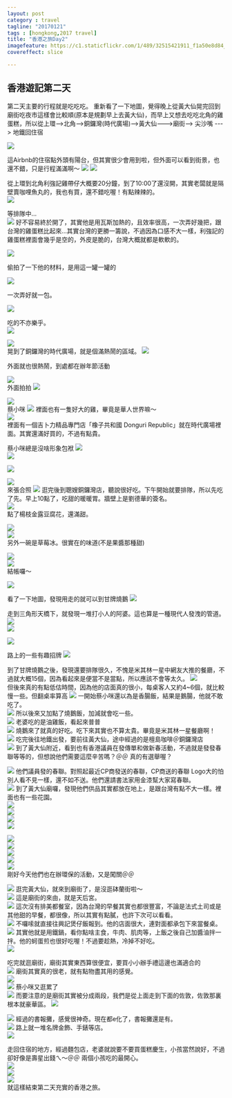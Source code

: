 ```yaml
---
layout: post
category : travel 
tagline: "20170121"
tags : [hongkong,2017 travel]
title: "香港之旅Day2"
imagefeature: https://c1.staticflickr.com/1/489/32515421911_f1a50e8d84_b.jpg
covereffect: slice

---
```


## 香港遊記第二天

第二天主要的行程就是吃吃吃。
重新看了一下地圖，覺得晚上從黃大仙晃完回到廟街吃夜市這樣會比較順(原本是規劃早上去黃大仙)，而早上又想去吃吃北角的雞蛋糕，所以從上環--\>北角--\>銅鑼灣(時代廣場)--\>黃大仙---\>廟街--\> 尖沙嘴 ---\> 地鐵回住宿

![](https://farm1.staticflickr.com/504/32487622152_5747758142_o.png)



這Airbnb的住宿點外頭有陽台，但其實很少會用到啦，但外面可以看到街景，也還不錯，只是行程滿滿啊～
![](https://farm1.staticflickr.com/509/32258404120_ac46181b22_b.jpg) 
![](https://farm1.staticflickr.com/323/31825840553_3109c41cb6_b.jpg)  


從上環到北角利強記雞帶仔大概要20分鐘，到了10:00了還沒開，其實老闆就是隔壁賣咖哩魚丸的，我也有買，還不錯吃喔！有點辣辣的。  
![](https://farm1.staticflickr.com/650/31825845323_55347f7f38_b.jpg)  

等排隊中...  
![](https://farm1.staticflickr.com/627/32637807815_6da9aeed6c_b.jpg) 
好不容易終於開了，其實他是用瓦斯加熱的，且效率很高，一次弄好幾把，跟台灣的雞蛋糕比起來...其實台灣的更勝一籌說，不過因為口感不大一樣，利強記的雞蛋糕裡面會幾乎是空的，外皮是脆的，台灣大概就都是軟軟的。


![](https://farm1.staticflickr.com/366/32637808435_c0314b6721_b.jpg)  

偷拍了一下他的材料，是用這一罐一罐的
  
![](https://farm1.staticflickr.com/745/32637808915_b2271dc939_b.jpg)  

一次弄好就一包。
  
![](https://farm1.staticflickr.com/505/31825856673_f83b96d608_b.jpg)  


吃的不亦樂乎。  
![](https://farm1.staticflickr.com/723/31825860023_61edbe9d3d_b.jpg)  


  
![](https://farm1.staticflickr.com/392/31825862973_643a238332_b.jpg)  
晃到了銅鑼灣的時代廣場，就是個滿熱鬧的區域。
![](https://farm1.staticflickr.com/482/31825864863_01f32dfe4d_b.jpg)  
 
外面就也很熱鬧，到處都在辦年節活動

![](https://farm1.staticflickr.com/376/32515367721_c55bfe95db_b.jpg)  
外面拍拍
![](https://farm1.staticflickr.com/542/31825870243_5161fe88c9_b.jpg) 

![](https://farm1.staticflickr.com/498/31825886783_e7ebfd0910_b.jpg)  
蔡小咪
![](https://farm1.staticflickr.com/486/31825873743_a31f70193d_b.jpg)
裡面也有一隻好大的雞，畢竟是華人世界嘛～  
![](https://farm1.staticflickr.com/393/31825878493_bffd344e7d_b.jpg)  
裡面有一個吉卜力精品專門店「橡子共和國 Donguri Republic」就在時代廣場裡面。其實還滿好買的，不過有點貴。
 
蔡小咪總是沒啥形象包袱
![](https://farm1.staticflickr.com/778/31825882713_24a7d86ca2_b.jpg)  
![](https://farm1.staticflickr.com/375/32637829075_8b9ff1f296_b.jpg)  
  
![](https://farm1.staticflickr.com/443/32515384751_93e4b01889_b.jpg)  

![](https://farm1.staticflickr.com/554/31794931604_fb7aed6875_b.jpg)  
來張合照
![](https://farm1.staticflickr.com/541/31794932244_cca651f518_b.jpg) 
逛完後到聰嫂銅鑼灣店，聽說很好吃。下午開始就要排隊，所以先吃了先。早上10點了，吃甜的暖暖胃。牆壁上是劉德華的簽名。  
![](https://farm1.staticflickr.com/267/31794933764_0b128224f7_b.jpg)  
點了楊枝金露豆腐花，還滿甜。

![](https://farm1.staticflickr.com/285/31794935954_bd254f30fa_b.jpg)  
![](https://farm1.staticflickr.com/698/31794937604_f5549f434d_b.jpg)  
另外一碗是草莓冰。很實在的味道(不是果醬那種甜)

![](https://farm1.staticflickr.com/595/31794940764_7b50ee3d7f_b.jpg)  
![](https://farm1.staticflickr.com/409/31794943554_8d0b0b11bc_b.jpg)  
結帳囉～

![](https://farm1.staticflickr.com/440/31794947904_db04fe3c24_b.jpg)  

看了一下地圖，發現用走的就可以到甘牌燒鵝
![](https://farm1.staticflickr.com/268/32518651691_294efe582e_o.png)

走到三角形天橋下，就發現一堆打小人的阿婆。這也算是一種現代人發洩的管道。  
![](https://farm1.staticflickr.com/286/31794952394_bf3b32bb4e_b.jpg)  
![](https://farm1.staticflickr.com/711/32597347746_ed9dcf42bd_b.jpg)  

![](https://farm1.staticflickr.com/490/32597349766_dbc2e552e0_b.jpg)  


 路上的一些有趣招牌
![](https://farm1.staticflickr.com/767/32597357456_bd770fa160_b.jpg)  


到了甘牌燒鵝之後，發現還要排隊很久，不愧是米其林一星中網友大推的餐廳，不過就大概15個，因為看起來是便當不是當點，所以應該不會等太久。
![](https://farm1.staticflickr.com/357/32515417331_71c957d17c_b.jpg)  
但後來真的有點低估時間，因為他的店面真的很小，每桌客人又約4\~6個，就比較慢一些。但翻桌率算高 
![](https://farm1.staticflickr.com/489/32515421911_f1a50e8d84_b.jpg)
一開始蔡小咪還以為是香腸飯，結果是鵝腸，他就不敢吃了。  
![](https://farm1.staticflickr.com/761/32515425461_5cffcbbc3d_b.jpg)
所以後來又加點了燒鵝飯，加減就會吃一些。  
![](https://farm1.staticflickr.com/707/32597373046_339ee252cf_b.jpg)
老婆吃的是油雞飯，看起來普普  
![](https://farm1.staticflickr.com/583/32597378026_1f4d3544c5_b.jpg)
燒鵝來了就真的好吃。吃下來其實也不算太貴。畢竟是米其林一星餐廳啊！  
![](https://farm1.staticflickr.com/720/31794977454_926d76d792_b.jpg)
吃完後往地鐵出發，要前往黃大仙，途中經過的是檀島咖啡＠銅鑼灣店  
![](https://farm1.staticflickr.com/594/32515442171_f39a528f95_b.jpg)
到了黃大仙附近，看到也有香港議員在發傳單和做新春活動，不過就是發發春聯等等的，但想說他們需要這麼辛苦嗎？＠＠ 真的有選舉喔？
  
![](https://farm1.staticflickr.com/293/32597392606_3e3f02d743_b.jpg)
他們議員發的春聯。對照起最近CP商發送的春聯，CP商送的春聯 Logo大的怕別人看不見一樣，還不如不送。他們還請書法家用金漆幫大家寫春聯。  
![](https://farm1.staticflickr.com/617/31794990884_6c023b3d37_b.jpg)
到了黃大仙廟囉，發現他們供品其實都放在地上，是跟台灣有點不大一樣。裡面也有一些花園。  
![](https://farm1.staticflickr.com/276/31794995234_01663d1262_b.jpg)  
![](https://farm1.staticflickr.com/543/32258514070_1d9dfcbc17_b.jpg)  
![](https://farm1.staticflickr.com/346/31795005874_152cc526b0_b.jpg)  
![](https://farm1.staticflickr.com/326/31825958403_89a81a63e5_b.jpg)
  
![](https://farm1.staticflickr.com/487/31825962073_ae7319aee3_b.jpg)  
![](https://farm1.staticflickr.com/546/31825965393_98ba251a62_b.jpg)  
![](https://farm1.staticflickr.com/410/31825968883_60ed7866a7_b.jpg)  
![](https://farm1.staticflickr.com/441/31825972833_bcdee7dbf7_b.jpg)  
![](https://farm1.staticflickr.com/503/31825975233_16f55d8f01_b.jpg)  
剛好今天他們也在辦環保的活動，又是闖關＠＠

![](https://farm1.staticflickr.com/418/31825976473_b08243927f_b.jpg)
逛完黃大仙，就來到廟街了，是沒逛砵蘭街啦～  
![](https://farm1.staticflickr.com/361/32258545350_9a1287903d_b.jpg)
這是廟街的來由，就是天后宮。  
![](https://farm1.staticflickr.com/384/32258548350_ed39065da0_b.jpg)
這次沒有排美都餐室，因為台灣的早餐其實也都很豐富，不論是法式土司或是其他甜的早餐，都很像，所以其實有點膩，也許下次可以看看。  
![](https://farm1.staticflickr.com/740/32597436986_7ea4d1b38e_b.jpg)
不囉嗦就直接往興記煲仔飯報到。他的店面很大，連對面都承包下來當餐桌。  
![](https://farm1.staticflickr.com/675/32515481981_bb7628f052_b.jpg)
其實他就是用鐵鍋，看你點啥主食，牛肉、肌肉等，上飯之後自己加醬油拌一拌。他的蚵蛋煎也很好吃喔！不過要趁熱，冷掉不好吃。  
![](https://farm1.staticflickr.com/327/32515484561_8b1e8f6829_b.jpg)

吃完就逛廟街，廟街其實東西算很便宜，要買小小辦手禮這邊也滿適合的  
![](https://farm1.staticflickr.com/255/32515486611_03b9c0b36a_b.jpg)
廟街其實真的很老，就有點物盡其用的感覺。  
![](https://farm1.staticflickr.com/607/32637957365_b14bdfac3c_b.jpg)  
![](https://farm1.staticflickr.com/575/31795034384_12753c2090_b.jpg)
蔡小咪又逛累了  
![](https://farm1.staticflickr.com/736/32637966205_00273eaa20_b.jpg)
而要注意的是廟街其實被分成兩段，我們是從上面走到下面的佐敦，佐敦那裏根本就豪華區。
![](https://farm1.staticflickr.com/383/32641403195_0c2acf1d5b_o.png)
  
![](https://farm1.staticflickr.com/667/32637967335_2409af6ca8_b.jpg)
經過的書報攤，感覺很神奇。現在都e化了，書報攤還是有。  
![](https://farm1.staticflickr.com/256/31795039174_d95ef1bd39_b.jpg)
路上就一堆名牌金飾、手錶等店。  
![](https://farm1.staticflickr.com/498/32258566890_dd9d0df652_b.jpg)

走回住宿的地方，經過麵包店，老婆就說要不要買蛋糕慶生，小孩當然說好，不過卻好像是壽星出錢ㄟ～＠＠ 兩個小孩吃的最開心。  
![](https://farm1.staticflickr.com/399/31795041444_e21fcfc7e1_b.jpg)  
![](https://farm1.staticflickr.com/417/31795043334_17d1f5bbcc_b.jpg)  
![](https://farm1.staticflickr.com/314/31795045694_8d1c2fbb02_b.jpg)        
就這樣結束第二天充實的香港之旅。